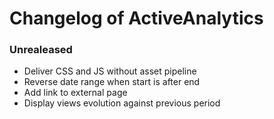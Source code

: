 # Changelog of ActiveAnalytics

### Unrealeased

* Deliver CSS and JS without asset pipeline
* Reverse date range when start is after end
* Add link to external page
* Display views evolution against previous period
